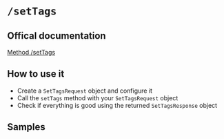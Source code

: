 # `/setTags`

## Offical documentation

[Method /setTags](http://www.pushwoosh.com/programming-push-notification/pushwoosh-push-notification-remote-api/#PushserviceAPI-MethodSetTags)

## How to use it

 * Create a `SetTagsRequest` object and configure it
 * Call the `setTags` method with your `SetTagsRequest` object
 * Check if everything is good using the returned `SetTagsResponse` object

## Samples
 
```php

```
